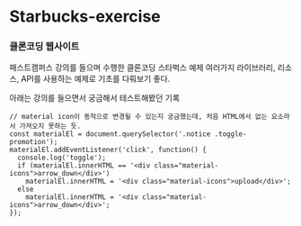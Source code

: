 
# Starbucks-exercise

### 클론코딩 웹사이트

패스트캠퍼스 강의를 들으며 수행한 클론코딩 스타벅스 예제
여러가지 라이브러리, 리소스, API를 사용하는 예제로 기초를 다뤄보기 좋다.

아래는 강의를 들으면서 궁금해서 테스트해봤던 기록

```
// material icon이 동적으로 변경될 수 있는지 궁금했는데, 처음 HTML에서 없는 요소라서 가져오지 못하는 듯.
const materialEl = document.querySelector('.notice .toggle-promotion');
materialEl.addEventListener('click', function() {
  console.log('toggle');
  if (materialEl.innerHTML == '<div class="material-icons">arrow_down</div>')
    materialEl.innerHTML = '<div class="material-icons">upload</div>';
  else
    materialEl.innerHTML = '<div class="material-icons">arrow_down</div>';
});

```